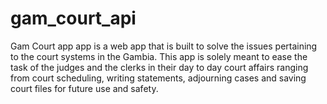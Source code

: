 # gam_court_api
Gam Court app app is a web app that is built to solve the issues pertaining to the court systems in the Gambia. This app is solely meant to ease the task of the judges and the clerks in their day to day court affairs ranging from court scheduling, writing statements, adjourning cases and saving court files for future use and safety.

